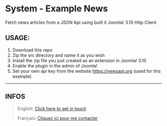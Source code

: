# System - Example News
Fetch news articles from a JSON Api using built it Joomla! 3.10 Http Client
 
## USAGE:
1. Download this repo
2. Zip the src directory and name it as you wish
3. Install the zip file you just created as an extension in Joomla! 3.10
4. Enable the plugin in the admin of Joomla!
5. Set your own api key from the website https://newsapi.org (used for this example)

--------------------------------------------
## INFOS

> English: [Click here to get in touch](https://github.com/mralexandrelise/mralexandrelise/blob/master/community.md "Get in touch")

> Français: [Cliquez ici pour me contacter](https://github.com/mralexandrelise/mralexandrelise/blob/master/community.md "Me contacter")
